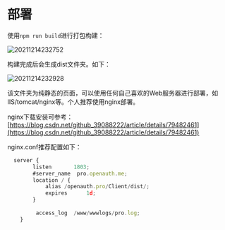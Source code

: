 # 部署

使用`npm run build`进行打包构建：

![20211214232752](http://img.openauth.net.cn/20211214232752.png)

构建完成后会生成dist文件夹。如下：

![20211214232928](http://img.openauth.net.cn/20211214232928.png)

该文件夹为纯静态的页面，可以使用任何自己喜欢的Web服务器进行部署，如IIS/tomcat/nginx等。个人推荐使用nginx部署。

nginx下载安装可参考：[https://blog.csdn.net/github_39088222/article/details/79482461](https://blog.csdn.net/github_39088222/article/details/79482461)

nginx.conf推荐配置如下：

```javascript
  server {
        listen       1803;
        #server_name  pro.openauth.me;
        location / {
            alias /openauth.pro/Client/dist/;
            expires      1d; 
        }
        
         access_log  /www/wwwlogs/pro.log;
    }

```